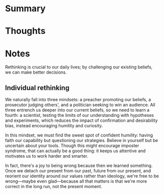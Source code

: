 > 

# Summary

# Thoughts

# Notes
Rethinking is crucial to our daily lives; by challenging our existing beliefs, we can make better decisions.

## Individual rethinking
We naturally fall into three mindsets: a preacher promoting our beliefs, a prosecutor judging others', and a politician seeking to win an audience. All three entrench us deeper into our current beliefs, so we need to learn a fourth: a scientist, testing the limits of our understanding with hypotheses and experiments, which reduces the impact of confirmation and desirability bias, instead encouraging humility and curiosity.

In this mindset, we must find the sweet spot of confident humility: having faith our capability but questioning our strategies. Believe in yourself but be uncertain about your tools. Though this might encourage imposter syndrome, that can actually be a good thing: it keeps us attentive and motivates us to work harder and smarter.

In fact, there's a joy to being wrong because then we learned something. Once we detach our present from our past, future from our present, and reorient our identity around our values rather than ideology, we're free to be wrong—maybe even glad—because all that matters is that we're more correct in the long run, not the present moment.